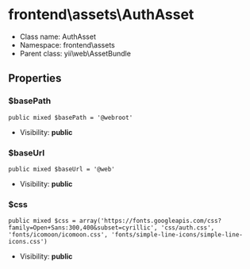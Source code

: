 frontend\assets\AuthAsset
===============






* Class name: AuthAsset
* Namespace: frontend\assets
* Parent class: yii\web\AssetBundle





Properties
----------


### $basePath

    public mixed $basePath = '@webroot'





* Visibility: **public**


### $baseUrl

    public mixed $baseUrl = '@web'





* Visibility: **public**


### $css

    public mixed $css = array('https://fonts.googleapis.com/css?family=Open+Sans:300,400&subset=cyrillic', 'css/auth.css', 'fonts/icomoon/icomoon.css', 'fonts/simple-line-icons/simple-line-icons.css')





* Visibility: **public**


